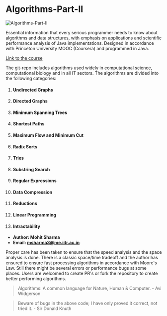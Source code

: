 # Algorithms-Part-II

![Algorithms-Part-II](https://i.ytimg.com/vi/60BKdKQzLbo/maxresdefault.jpg)

Essential information that every serious programmer needs to know about algorithms and data structures, with emphasis on applications and scientific performance analysis of Java implementations. Designed in accordance with Princeton University MOOC (Coursera) and programmed in Java.

[Link to the course](https://online.princeton.edu/node/166)

The git-repo includes algorithms used widely in computational science, computational biology and in all IT sectors. The algorithms are divided into the following categories:

1. #### **Undirected Graphs**
2. #### **Directed Graphs**
3. #### **Minimum Spanning Trees**
4. #### **Shortest Paths**
5. #### **Maximum Flow and Minimum Cut**
6. #### **Radix Sorts**
7. #### **Tries**
8. #### **Substring Search**
9. #### **Regular Expressions**
10. #### **Data Compression**
11. #### **Reductions**
12. #### **Linear Programming**
13. #### **Intractability**

* **Author: Mohit Sharma**
* **Email: msharma3@me.iitr.ac.in**

Proper care has been taken to ensure that the speed analysis and the space analysis is done. There is a classic space/time tradeoff and the author has ensured to ensure fast processing algorithms in accordance with Moore's Law. Still there might be several errors or performance bugs at some places. Users are welcomed to create PR's or fork the repository to create better performing algorithms.

> Algorithms: A common language for Nature, Human & Computer. - Avi Widgerson

> Beware of bugs in the above code; I have only proved it correct, not tried it. - Sir Donald Knuth
